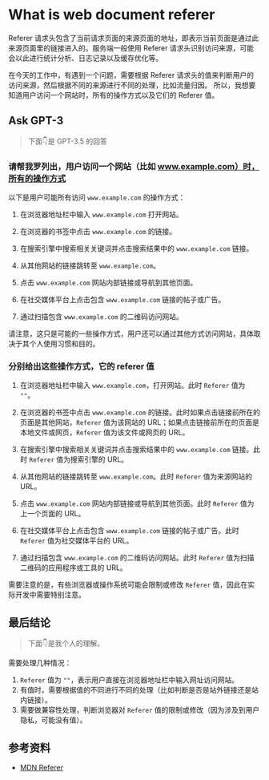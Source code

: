# What is web document referer

Referer 请求头包含了当前请求页面的来源页面的地址，即表示当前页面是通过此来源页面里的链接进入的。服务端一般使用 Referer 请求头识别访问来源，可能会以此进行统计分析、日志记录以及缓存优化等。

在今天的工作中，有遇到一个问题，需要根据 Referer 请求头的值来判断用户的访问来源，然后根据不同的来源进行不同的处理，比如流量归因。
所以，我想要知道用户访问一个网站时，所有的操作方式以及它们的 Referer 值。


## Ask GPT-3
> 下面👇是 GPT-3.5 的回答

### 请帮我罗列出，用户访问一个网站（比如 www.example.com）时，所有的操作方式

以下是用户可能所有访问 `www.example.com` 的操作方式：

1. 在浏览器地址栏中输入 `www.example.com` 打开网站。

2. 在浏览器的书签中点击 `www.example.com` 的链接。

3. 在搜索引擎中搜索相关关键词并点击搜索结果中的 `www.example.com` 链接。

4. 从其他网站的链接跳转至 `www.example.com`。

5. 点击 `www.example.com` 网站内部链接或导航到其他页面。

6. 在社交媒体平台上点击包含 `www.example.com` 链接的帖子或广告。

7. 通过扫描包含 `www.example.com` 的二维码访问网站。

请注意，这只是可能的一些操作方式，用户还可以通过其他方式访问网站，具体取决于其个人使用习惯和目的。

### 分别给出这些操作方式，它的 referer 值

1. 在浏览器地址栏中输入 `www.example.com`，打开网站。此时 `Referer` 值为 `""`。

2. 在浏览器的书签中点击 `www.example.com` 的链接。此时如果点击链接前所在的页面是其他网站，`Referer` 值为该网站的 URL；如果点击链接前所在的页面是本地文件或网页，`Referer` 值为该文件或网页的 URL。

3. 在搜索引擎中搜索相关关键词并点击搜索结果中的 `www.example.com` 链接。此时 `Referer` 值为搜索引擎的 URL。

4. 从其他网站的链接跳转至 `www.example.com`。此时 `Referer` 值为来源网站的 URL。

5. 点击 `www.example.com` 网站内部链接或导航到其他页面。此时 `Referer` 值为上一个页面的 URL。

6. 在社交媒体平台上点击包含 `www.example.com` 链接的帖子或广告。此时 `Referer` 值为社交媒体平台的 URL。

7. 通过扫描包含 `www.example.com` 的二维码访问网站。此时 `Referer` 值为扫描二维码的应用程序或工具的 URL。

需要注意的是，有些浏览器或操作系统可能会限制或修改 `Referer` 值，因此在实际开发中需要特别注意。


## 最后结论
> 下面👇是我个人的理解。

需要处理几种情况：
1. `Referer` 值为 `""`，表示用户直接在浏览器地址栏中输入网址访问网站。
2. 有值时，需要根据值的不同进行不同的处理（比如判断是否是站外链接还是站内链接）。
3. 需要做兼容性处理，判断浏览器对 `Referer` 值的限制或修改（因为涉及到用户隐私，可能没有值）。

## 参考资料

- [MDN Referer](https://developer.mozilla.org/en-US/docs/Web/HTTP/Headers/Referer)